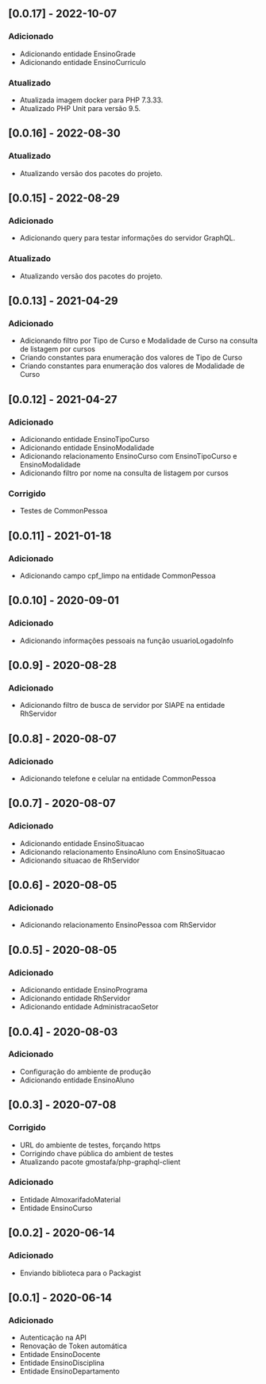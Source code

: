 ## [0.0.17] - 2022-10-07

### Adicionado
- Adicionando entidade EnsinoGrade
- Adicionando entidade EnsinoCurriculo

### Atualizado
- Atualizada imagem docker para PHP 7.3.33.
- Atualizado PHP Unit para versão 9.5.

## [0.0.16] - 2022-08-30

### Atualizado
- Atualizando versão dos pacotes do projeto.

## [0.0.15] - 2022-08-29

### Adicionado
- Adicionando query para testar informações do servidor GraphQL.

### Atualizado
- Atualizando versão dos pacotes do projeto.

## [0.0.13] - 2021-04-29

### Adicionado
- Adicionando filtro por Tipo de Curso e Modalidade de Curso na consulta de listagem por cursos
- Criando constantes para enumeração dos valores de Tipo de Curso
- Criando constantes para enumeração dos valores de Modalidade de Curso

## [0.0.12] - 2021-04-27

### Adicionado
- Adicionando entidade EnsinoTipoCurso
- Adicionando entidade EnsinoModalidade
- Adicionando relacionamento EnsinoCurso com EnsinoTipoCurso e EnsinoModalidade
- Adicionando filtro por nome na consulta de listagem por cursos

### Corrigido
- Testes de CommonPessoa

## [0.0.11] - 2021-01-18

### Adicionado
- Adicionando campo cpf_limpo na entidade CommonPessoa

## [0.0.10] - 2020-09-01

### Adicionado
- Adicionando informações pessoais na função usuarioLogadoInfo

## [0.0.9] - 2020-08-28

### Adicionado
- Adicionando filtro de busca de servidor por SIAPE na entidade RhServidor

## [0.0.8] - 2020-08-07

### Adicionado
- Adicionando telefone e celular na entidade CommonPessoa

## [0.0.7] - 2020-08-07

### Adicionado
- Adicionando entidade EnsinoSituacao
- Adicionando relacionamento EnsinoAluno com EnsinoSituacao
- Adicionando situacao de RhServidor

## [0.0.6] - 2020-08-05

### Adicionado
- Adicionando relacionamento EnsinoPessoa com RhServidor

## [0.0.5] - 2020-08-05

### Adicionado
- Adicionando entidade EnsinoPrograma
- Adicionando entidade RhServidor
- Adicionando entidade AdministracaoSetor

## [0.0.4] - 2020-08-03

### Adicionado
- Configuração do ambiente de produção
- Adicionando entidade EnsinoAluno

## [0.0.3] - 2020-07-08

### Corrigido
- URL do ambiente de testes, forçando https
- Corrigindo chave pública do ambient de testes
- Atualizando pacote gmostafa/php-graphql-client

### Adicionado

- Entidade AlmoxarifadoMaterial
- Entidade EnsinoCurso

## [0.0.2] - 2020-06-14

### Adicionado

- Enviando biblioteca para o Packagist

## [0.0.1] - 2020-06-14

### Adicionado

- Autenticação na API
- Renovação de Token automática
- Entidade EnsinoDocente 
- Entidade EnsinoDisciplina
- Entidade EnsinoDepartamento
